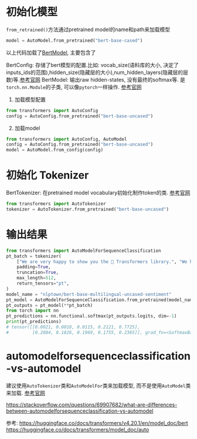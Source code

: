 # 初始化模型

`from_retrained()`方法通过pretrained model的name和path来加载模型
```python
model = AutoModel.from_pretrained("bert-base-cased")
```
以上代码加载了[BertModel](https://huggingface.co/docs/transformers/v4.20.1/en/model_doc/bert#transformers.BertModel), 主要包含了

BertConfig: 存储了bert模型的配置.比如: vocab_size(语料库的大小, 决定了inputs_ids的范围),hidden_size(隐藏层的大小),num_hidden_layers(隐藏层的层数)等.[参考官网](https://huggingface.co/docs/transformers/v4.20.1/en/model_doc/bert#transformers.BertConfig)
BertModel: 输出raw hidden-states, 没有最终的softmax等. 是`torch.nn.Module`的子类, 可以像`pytorch`一样操作. [参考官网](https://huggingface.co/docs/transformers/v4.20.1/en/model_doc/bert#transformers.BertModel)

1. 加载模型配置

```python
from transformers import AutoConfig
config = AutoConfig.from_pretrained("bert-base-uncased")
```

2. 加载model

```python
from transformers import AutoConfig, AutoModel
config = AutoConfig.from_pretrained("bert-base-uncased")
model = AutoModel.from_config(config)
```


# 初始化 Tokenizer

BertTokenizer: 在pretrained model vocabulary初始化制作token的类. [参考官网](https://huggingface.co/docs/transformers/v4.20.1/en/model_doc/bert#transformers.BertTokenizer)

```python
from transformers import AutoTokenizer
tokenizer = AutoTokenizer.from_pretrained("bert-base-uncased")
```

# 输出结果

```python
from transformers import AutoModelForSequenceClassification
pt_batch = tokenizer(
    ["We are very happy to show you the 🤗 Transformers library.", "We hope you don't hate it."],
    padding=True,
    truncation=True,
    max_length=512,
    return_tensors="pt",
)
model_name = "nlptown/bert-base-multilingual-uncased-sentiment"
pt_model = AutoModelForSequenceClassification.from_pretrained(model_name)
pt_outputs = pt_model(**pt_batch)
from torch import nn
pt_predictions = nn.functional.softmax(pt_outputs.logits, dim=-1)
print(pt_predictions)
# tensor([[0.0021, 0.0018, 0.0115, 0.2121, 0.7725],
#         [0.2084, 0.1826, 0.1969, 0.1755, 0.2365]], grad_fn=<SoftmaxBackward0>)
```



# automodelforsequenceclassification-vs-automodel


建议使用`AutoTokenizer`类和`AutoModelFor`类来加载模型, 而不是使用`AutoModel`类来加载.
[参考官网](https://huggingface.co/docs/transformers/autoclass_tutorial#automodel)

https://stackoverflow.com/questions/69907682/what-are-differences-between-automodelforsequenceclassification-vs-automodel

参考:
https://huggingface.co/docs/transformers/v4.20.1/en/model_doc/bert
https://huggingface.co/docs/transformers/model_doc/auto